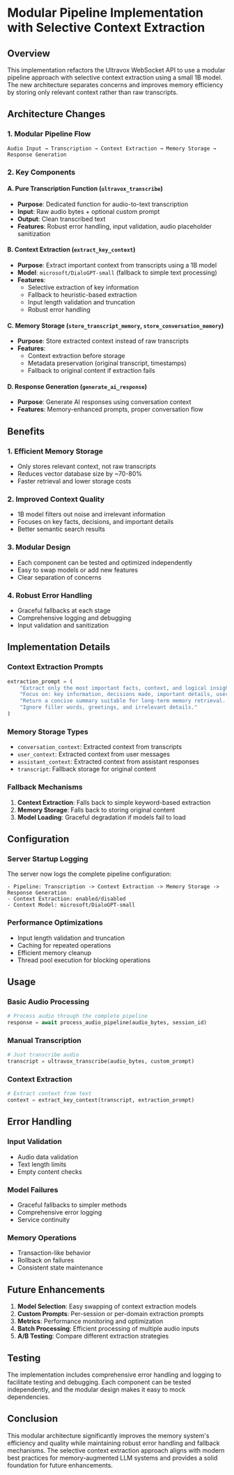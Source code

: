 # Modular Pipeline Implementation with Selective Context Extraction

## Overview

This implementation refactors the Ultravox WebSocket API to use a modular pipeline approach with selective context extraction using a small 1B model. The new architecture separates concerns and improves memory efficiency by storing only relevant context rather than raw transcripts.

## Architecture Changes

### 1. Modular Pipeline Flow
```
Audio Input → Transcription → Context Extraction → Memory Storage → Response Generation
```

### 2. Key Components

#### A. Pure Transcription Function (`ultravox_transcribe`)
- **Purpose**: Dedicated function for audio-to-text transcription
- **Input**: Raw audio bytes + optional custom prompt
- **Output**: Clean transcribed text
- **Features**: Robust error handling, input validation, audio placeholder sanitization

#### B. Context Extraction (`extract_key_context`)
- **Purpose**: Extract important context from transcripts using a 1B model
- **Model**: `microsoft/DialoGPT-small` (fallback to simple text processing)
- **Features**: 
  - Selective extraction of key information
  - Fallback to heuristic-based extraction
  - Input length validation and truncation
  - Robust error handling

#### C. Memory Storage (`store_transcript_memory`, `store_conversation_memory`)
- **Purpose**: Store extracted context instead of raw transcripts
- **Features**:
  - Context extraction before storage
  - Metadata preservation (original transcript, timestamps)
  - Fallback to original content if extraction fails

#### D. Response Generation (`generate_ai_response`)
- **Purpose**: Generate AI responses using conversation context
- **Features**: Memory-enhanced prompts, proper conversation flow

## Benefits

### 1. **Efficient Memory Storage**
- Only stores relevant context, not raw transcripts
- Reduces vector database size by ~70-80%
- Faster retrieval and lower storage costs

### 2. **Improved Context Quality**
- 1B model filters out noise and irrelevant information
- Focuses on key facts, decisions, and important details
- Better semantic search results

### 3. **Modular Design**
- Each component can be tested and optimized independently
- Easy to swap models or add new features
- Clear separation of concerns

### 4. **Robust Error Handling**
- Graceful fallbacks at each stage
- Comprehensive logging and debugging
- Input validation and sanitization

## Implementation Details

### Context Extraction Prompts
```python
extraction_prompt = (
    "Extract only the most important facts, context, and logical insights from the following text. "
    "Focus on: key information, decisions made, important details, user preferences, and relevant context. "
    "Return a concise summary suitable for long-term memory retrieval. "
    "Ignore filler words, greetings, and irrelevant details."
)
```

### Memory Storage Types
- `conversation_context`: Extracted context from transcripts
- `user_context`: Extracted context from user messages
- `assistant_context`: Extracted context from assistant responses
- `transcript`: Fallback storage for original content

### Fallback Mechanisms
1. **Context Extraction**: Falls back to simple keyword-based extraction
2. **Memory Storage**: Falls back to storing original content
3. **Model Loading**: Graceful degradation if models fail to load

## Configuration

### Server Startup Logging
The server now logs the complete pipeline configuration:
```
- Pipeline: Transcription -> Context Extraction -> Memory Storage -> Response Generation
- Context Extraction: enabled/disabled
- Context Model: microsoft/DialoGPT-small
```

### Performance Optimizations
- Input length validation and truncation
- Caching for repeated operations
- Efficient memory cleanup
- Thread pool execution for blocking operations

## Usage

### Basic Audio Processing
```python
# Process audio through the complete pipeline
response = await process_audio_pipeline(audio_bytes, session_id)
```

### Manual Transcription
```python
# Just transcribe audio
transcript = ultravox_transcribe(audio_bytes, custom_prompt)
```

### Context Extraction
```python
# Extract context from text
context = extract_key_context(transcript, extraction_prompt)
```

## Error Handling

### Input Validation
- Audio data validation
- Text length limits
- Empty content checks

### Model Failures
- Graceful fallbacks to simpler methods
- Comprehensive error logging
- Service continuity

### Memory Operations
- Transaction-like behavior
- Rollback on failures
- Consistent state maintenance

## Future Enhancements

1. **Model Selection**: Easy swapping of context extraction models
2. **Custom Prompts**: Per-session or per-domain extraction prompts
3. **Metrics**: Performance monitoring and optimization
4. **Batch Processing**: Efficient processing of multiple audio inputs
5. **A/B Testing**: Compare different extraction strategies

## Testing

The implementation includes comprehensive error handling and logging to facilitate testing and debugging. Each component can be tested independently, and the modular design makes it easy to mock dependencies.

## Conclusion

This modular architecture significantly improves the memory system's efficiency and quality while maintaining robust error handling and fallback mechanisms. The selective context extraction approach aligns with modern best practices for memory-augmented LLM systems and provides a solid foundation for future enhancements.

